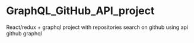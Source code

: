 # GraphQL_GitHub_API_project
React/redux + graphql project with repositories search on github using api github graphql
